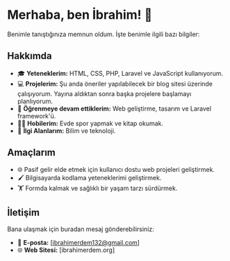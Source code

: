# Merhaba, ben İbrahim! 👋

Benimle tanıştığınıza memnun oldum. İşte benimle ilgili bazı bilgiler:

## Hakkımda

- 🎓 **Yeteneklerim:** HTML, CSS, PHP, Laravel ve JavaScript kullanıyorum.
- 💻 **Projelerim:** Şu anda öneriler yapılabilecek bir blog sitesi üzerinde çalışıyorum. Yayına aldıktan sonra başka projelere başlamayı planlıyorum.
- 🌱 **Öğrenmeye devam ettiklerim:** Web geliştirme, tasarım ve Laravel framework'ü.
- 🏋️‍♂️ **Hobilerim:** Evde spor yapmak ve kitap okumak.
- 🌌 **İlgi Alanlarım:** Bilim ve teknoloji.

## Amaçlarım

- 🌐 Pasif gelir elde etmek için kullanıcı dostu web projeleri geliştirmek.
- 🖌️ Bilgisayarda kodlama yeteneklerimi geliştirmek.
- 🏋️ Formda kalmak ve sağlıklı bir yaşam tarzı sürdürmek.

## İletişim

Bana ulaşmak için buradan mesaj gönderebilirsiniz:

- 📧 **E-posta:** [ibrahimerdem132@gmail.com]
- 🌐 **Web Sitesi:** [ibrahimerdem.org]

